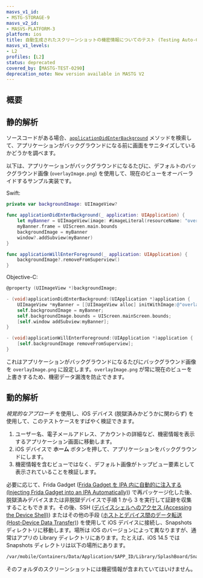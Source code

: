 ```yaml
---
masvs_v1_id:
- MSTG-STORAGE-9
masvs_v2_id:
- MASVS-PLATFORM-3
platform: ios
title: 自動生成されたスクリーンショットの機密情報についてのテスト (Testing Auto-Generated Screenshots for Sensitive Information)
masvs_v1_levels:
- L2
profiles: [L2]
status: deprecated
covered_by: [MASTG-TEST-0290]
deprecation_note: New version available in MASTG V2
---
```


## 概要

## 静的解析

ソースコードがある場合、[`applicationDidEnterBackground`](https://developer.apple.com/documentation/uikit/uiapplicationdelegate/1622997-applicationdidenterbackground) メソッドを検索して、アプリケーションがバックグラウンドになる前に画面をサニタイズしているかどうかを調べます。

以下は、アプリケーションがバックグラウンドになるたびに、デフォルトのバックグラウンド画像 (`overlayImage.png`) を使用して、現在のビューをオーバーライドするサンプル実装です。

Swift:

```swift
private var backgroundImage: UIImageView?

func applicationDidEnterBackground(_ application: UIApplication) {
    let myBanner = UIImageView(image: #imageLiteral(resourceName: "overlayImage"))
    myBanner.frame = UIScreen.main.bounds
    backgroundImage = myBanner
    window?.addSubview(myBanner)
}

func applicationWillEnterForeground(_ application: UIApplication) {
    backgroundImage?.removeFromSuperview()
}
```

Objective-C:

```objectivec
@property (UIImageView *)backgroundImage;

- (void)applicationDidEnterBackground:(UIApplication *)application {
    UIImageView *myBanner = [[UIImageView alloc] initWithImage:@"overlayImage.png"];
    self.backgroundImage = myBanner;
    self.backgroundImage.bounds = UIScreen.mainScreen.bounds;
    [self.window addSubview:myBanner];
}

- (void)applicationWillEnterForeground:(UIApplication *)application {
    [self.backgroundImage removeFromSuperview];
}
```

これはアプリケーションがバックグラウンドになるたびにバックグラウンド画像を `overlayImage.png` に設定します。`overlayImage.png` が常に現在のビューを上書きするため、機密データ漏洩を防止できます。

## 動的解析

_視覚的なアプローチ_ を使用し、iOS デバイス (脱獄済みかどうかに関わらず) を使用して、このテストケースをすばやく検証できます。

1. ユーザー名、電子メールアドレス、アカウントの詳細など、機密情報を表示するアプリケーション画面に移動します。
2. iOS デバイスで **ホーム** ボタンを押して、アプリケーションをバックグラウンドにします。
3. 機密情報を含むビューではなく、デフォルト画像がトップビュー要素として表示されていることを検証します。

必要に応じて、Frida Gadget ([Frida Gadget を IPA 内に自動的に注入する (Injecting Frida Gadget into an IPA Automatically)](../../../techniques/ios/MASTG-TECH-0090.md)) で再パッケージ化した後、脱獄済みデバイスまたは非脱獄デバイスで手順 1 から 3 を実行して証跡を収集することもできます。その後、SSH ([デバイスシェルへのアクセス (Accessing the Device Shell)](../../../techniques/ios/MASTG-TECH-0052.md)) またはその他の手段 ([ホストとデバイス間のデータ転送 (Host-Device Data Transfer)](../../../techniques/ios/MASTG-TECH-0053.md)) を使用して iOS デバイスに接続し、Snapshots ディレクトリに移動します。場所は iOS のバージョンによって異なりますが、通常はアプリの Library ディレクトリにあります。たとえば、iOS 14.5 では Snapshots ディレクトリは以下の場所にあります。

```txt
/var/mobile/Containers/Data/Application/$APP_ID/Library/SplashBoard/Snapshots/sceneID:$APP_NAME-default/
```

そのフォルダのスクリーンショットには機密情報が含まれていてはいけません。
